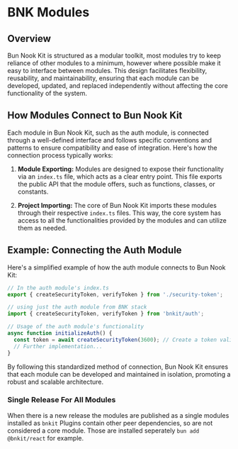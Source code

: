 # BNK Modules

## Overview

Bun Nook Kit is structured as a modular toolkit, most modules try to keep reliance of other modules to a minimum, however where possible make it easy to interface between modules. This design facilitates flexibility, reusability, and maintainability, ensuring that each module can be developed, updated, and replaced independently without affecting the core functionality of the system.

## How Modules Connect to Bun Nook Kit

Each module in Bun Nook Kit, such as the auth module, is connected through a well-defined interface and follows specific conventions and patterns to ensure compatibility and ease of integration. Here's how the connection process typically works:

1. **Module Exporting:** Modules are designed to expose their functionality via an `index.ts` file, which acts as a clear entry point. This file exports the public API that the module offers, such as functions, classes, or constants.

2. **Project Importing:** The core of Bun Nook Kit imports these modules through their respective `index.ts` files. This way, the core system has access to all the functionalities provided by the modules and can utilize them as needed.

## Example: Connecting the Auth Module

Here's a simplified example of how the auth module connects to Bun Nook Kit:

```typescript
// In the auth module's index.ts
export { createSecurityToken, verifyToken } from './security-token';

// using just the auth module from BNK stack
import { createSecurityToken, verifyToken } from 'bnkit/auth';

// Usage of the auth module's functionality
async function initializeAuth() {
  const token = await createSecurityToken(3600); // Create a token valid for 1 hour
  // Further implementation...
}
```

By following this standardized method of connection, Bun Nook Kit ensures that each module can be developed and maintained in isolation, promoting a robust and scalable architecture.

### Single Release For All Modules

When there is a new release the modules are published as a single modules installed as `bnkit`
Plugins contain other peer dependencies, so are not considered a core module. Those are installed seperately `bun add @bnkit/react` for example.
